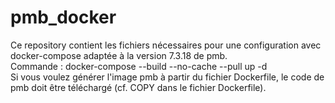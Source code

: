# pmb_docker

Ce repository contient les fichiers nécessaires pour une configuration avec docker-compose adaptée à la version 7.3.18 de pmb.  
Commande : docker-compose --build --no-cache --pull up -d  
Si vous voulez générer l'image pmb à partir du fichier Dockerfile, le code de pmb doit être téléchargé (cf. COPY dans le fichier Dockerfile).  

